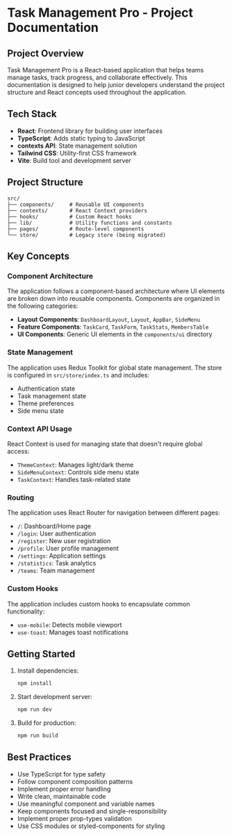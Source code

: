 # Task Management Pro - Project Documentation

## Project Overview

Task Management Pro is a React-based application that helps teams manage tasks, track progress, and collaborate effectively. This documentation is designed to help junior developers understand the project structure and React concepts used throughout the application.

## Tech Stack

- **React**: Frontend library for building user interfaces
- **TypeScript**: Adds static typing to JavaScript
- **contexts API**: State management solution
- **Tailwind CSS**: Utility-first CSS framework
- **Vite**: Build tool and development server

## Project Structure

```
src/
├── components/     # Reusable UI components
├── contexts/       # React Context providers
├── hooks/          # Custom React hooks
├── lib/            # Utility functions and constants
├── pages/          # Route-level components
└── store/          # Legacy store (being migrated)
```

## Key Concepts

### Component Architecture

The application follows a component-based architecture where UI elements are broken down into reusable components. Components are organized in the following categories:

- **Layout Components**: `DashboardLayout`, `Layout`, `AppBar`, `SideMenu`
- **Feature Components**: `TaskCard`, `TaskForm`, `TaskStats`, `MembersTable`
- **UI Components**: Generic UI elements in the `components/ui` directory

### State Management

The application uses Redux Toolkit for global state management. The store is configured in `src/store/index.ts` and includes:

- Authentication state
- Task management state
- Theme preferences
- Side menu state

### Context API Usage

React Context is used for managing state that doesn't require global access:

- `ThemeContext`: Manages light/dark theme
- `SideMenuContext`: Controls side menu state
- `TaskContext`: Handles task-related state

### Routing

The application uses React Router for navigation between different pages:

- `/`: Dashboard/Home page
- `/login`: User authentication
- `/register`: New user registration
- `/profile`: User profile management
- `/settings`: Application settings
- `/statistics`: Task analytics
- `/teams`: Team management

### Custom Hooks

The application includes custom hooks to encapsulate common functionality:

- `use-mobile`: Detects mobile viewport
- `use-toast`: Manages toast notifications

## Getting Started

1. Install dependencies:
   ```bash
   npm install
   ```

2. Start development server:
   ```bash
   npm run dev
   ```

3. Build for production:
   ```bash
   npm run build
   ```

## Best Practices

- Use TypeScript for type safety
- Follow component composition patterns
- Implement proper error handling
- Write clean, maintainable code
- Use meaningful component and variable names
- Keep components focused and single-responsibility
- Implement proper prop-types validation
- Use CSS modules or styled-components for styling

